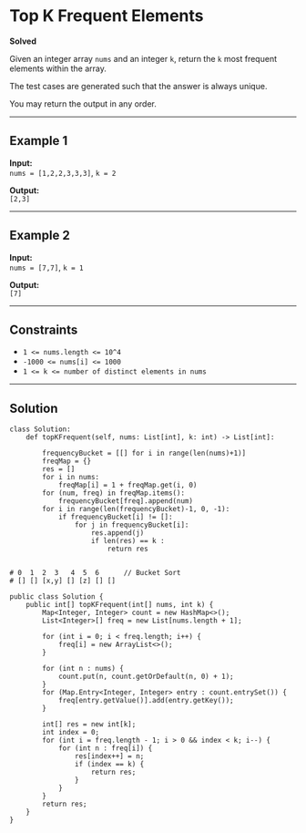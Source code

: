 # Top K Frequent Elements

**Solved**

Given an integer array `nums` and an integer `k`, return the `k` most frequent elements within the array.

The test cases are generated such that the answer is always unique.

You may return the output in any order.

---

## Example 1

**Input:**  
`nums = [1,2,2,3,3,3]`, `k = 2`

**Output:**  
`[2,3]`

---

## Example 2

**Input:**  
`nums = [7,7]`, `k = 1`

**Output:**  
`[7]`

---

## Constraints

- `1 <= nums.length <= 10^4`
- `-1000 <= nums[i] <= 1000`
- `1 <= k <= number of distinct elements in nums`

---

## Solution

```
class Solution:
    def topKFrequent(self, nums: List[int], k: int) -> List[int]:
        
        frequencyBucket = [[] for i in range(len(nums)+1)]
        freqMap = {}
        res = []
        for i in nums:
            freqMap[i] = 1 + freqMap.get(i, 0)
        for (num, freq) in freqMap.items():
            frequencyBucket[freq].append(num)
        for i in range(len(frequencyBucket)-1, 0, -1):
            if frequencyBucket[i] != []:
                for j in frequencyBucket[i]:
                    res.append(j)
                    if len(res) == k :
                        return res


# 0  1  2  3   4  5  6      // Bucket Sort
# [] [] [x,y] [] [z] [] []

```

```
public class Solution {
    public int[] topKFrequent(int[] nums, int k) {
        Map<Integer, Integer> count = new HashMap<>();
        List<Integer>[] freq = new List[nums.length + 1];

        for (int i = 0; i < freq.length; i++) {
            freq[i] = new ArrayList<>();
        }

        for (int n : nums) {
            count.put(n, count.getOrDefault(n, 0) + 1);
        }
        for (Map.Entry<Integer, Integer> entry : count.entrySet()) {
            freq[entry.getValue()].add(entry.getKey());
        }

        int[] res = new int[k];
        int index = 0;
        for (int i = freq.length - 1; i > 0 && index < k; i--) {
            for (int n : freq[i]) {
                res[index++] = n;
                if (index == k) {
                    return res;
                }
            }
        }
        return res;
    }
}

```